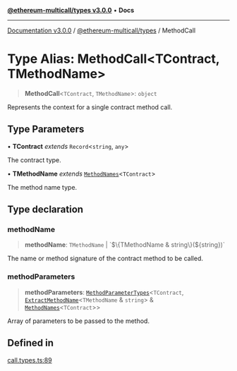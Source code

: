 [**@ethereum-multicall/types v3.0.0**](../README.md) • **Docs**

***

[Documentation v3.0.0](../../../packages.md) / [@ethereum-multicall/types](../README.md) / MethodCall

# Type Alias: MethodCall\<TContract, TMethodName\>

> **MethodCall**\<`TContract`, `TMethodName`\>: `object`

Represents the context for a single contract method call.

## Type Parameters

• **TContract** *extends* `Record`\<`string`, `any`\>

The contract type.

• **TMethodName** *extends* [`MethodNames`](MethodNames.md)\<`TContract`\>

The method name type.

## Type declaration

### methodName

> **methodName**: `TMethodName` \| \`$\{TMethodName & string\}($\{string\})\`

The name or method signature of the contract method to be called.

### methodParameters

> **methodParameters**: [`MethodParameterTypes`](MethodParameterTypes.md)\<`TContract`, [`ExtractMethodName`](ExtractMethodName.md)\<`TMethodName` & `string`\> & [`MethodNames`](MethodNames.md)\<`TContract`\>\>

Array of parameters to be passed to the method.

## Defined in

[call.types.ts:89](https://github.com/niZmosis/ethereum-multicall/blob/68ee699eca0cd184d8f0b7213bb6f4fe15a011a1/packages/types/src/call.types.ts#L89)
